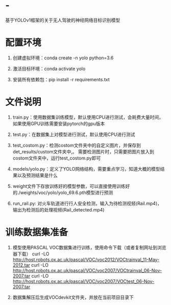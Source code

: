 # -
基于YOLOv1框架的关于无人驾驶的神经网络目标识别模型
# 配置环境

1. 创建虚拟环境：conda create -n yolo python=3.6

2. 激活目标环境：conda activate yolo

3. 安装所有依赖包：pip install -r requirements.txt 

# 文件说明

1. train.py：使用数据集训练模型，默认使用CPU进行测试，会耗费大量时间，如果使用GPU训练需要安装pytorch的gpu版本

2. test.py：在数据集上对模型进行测试，默认使用CPU进行测试

3. test_costom.py：检测costom文件夹中的自定义图片，并保存到det_results/custom文件夹中,。
    需要检测图片时，只需要把图片放入到costom文件夹中，运行test_costom.py即可

4. models/yolo.py：定义了YOLO网络结构，需要重点学习，知道大概的模型结果以及预测结果是什么

5. weight文件下存放训练好的模型参数，可以直接使用训练好的./weights/voc/yolo/yolo_69.6.pth模型进行预测

6. run_rail.py: 对火车轨道进行行人安全检测，输入为待检测视频(Rail.mp4)，输出为检测后的处理视频(Rail_detected.mp4)


# 训练数据集准备

1. 模型使用PASCAL VOC数据集进行训练，使用命令下载（或者复制网址到浏览器下载）
    curl -LO http://host.robots.ox.ac.uk/pascal/VOC/voc2012/VOCtrainval_11-May-2012.tar
    curl -LO http://host.robots.ox.ac.uk/pascal/VOC/voc2007/VOCtrainval_06-Nov-2007.tar
    curl -LO http://host.robots.ox.ac.uk/pascal/VOC/voc2007/VOCtest_06-Nov-2007.tar

2. 数据集解压后生成VOCdevkit文件夹，并放在当前项目目录下

